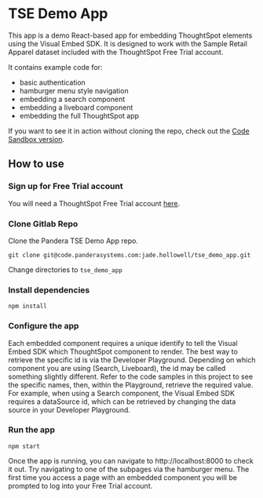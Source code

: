 # TSE Demo App
This app is a demo React-based app for embedding ThoughtSpot elements using the Visual Embed SDK. It is designed to work with the Sample Retail Apparel dataset included with the ThoughtSpot Free Trial account.

It contains example code for:
- basic authentication
- hamburger menu style navigation
- embedding a search component
- embedding a liveboard component
- embedding the full ThoughtSpot app

If you want to see it in action without cloning the repo, check out the [Code Sandbox version](https://codesandbox.io/s/tse-demo-app-0xvep0). 

## How to use

### Sign up for Free Trial account
You will need a ThoughtSpot Free Trial account [here](https://www.thoughtspot.com/trial). 

### Clone Gitlab Repo
Clone the Pandera TSE Demo App repo.

`git clone git@code.panderasystems.com:jade.hollowell/tse_demo_app.git`

Change directories to `tse_demo_app`

### Install dependencies

`npm install`

### Configure the app
Each embedded component requires a unique identify to tell the Visual Embed SDK which ThoughtSpot component to render. The best way to retrieve the specific id is via the Developer Playground. Depending on which component you are using (Search, Liveboard), the id may be called something slightly different. Refer to the code samples in this project to see the specific names, then, within the Playground, retrieve the required value. For example, when using a Search component, the Visual Embed SDK requires a dataSource id, which can be retrieved by changing the data source in your Developer Playground.

### Run the app

`npm start`

Once the app is running, you can navigate to http://localhost:8000 to check it out. Try navigating to one of the subpages via the hamburger menu. The first time you access a page with an embedded component you will be prompted to log into your Free Trial account. 
